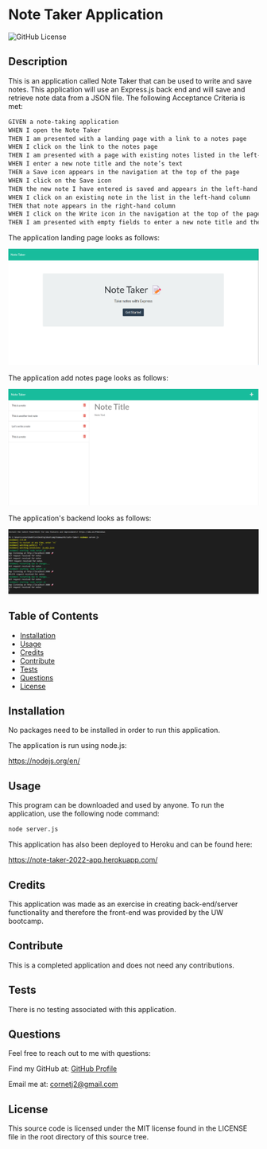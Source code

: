 # Note Taker Application

![GitHub License](https://img.shields.io/badge/License-MIT-green?style=plastic)

## Description

This is an application called Note Taker that can be used to write and save notes. This application will use an Express.js back end and will save and retrieve note data from a JSON file. The following Acceptance Criteria is met:

```md
GIVEN a note-taking application
WHEN I open the Note Taker
THEN I am presented with a landing page with a link to a notes page
WHEN I click on the link to the notes page
THEN I am presented with a page with existing notes listed in the left-hand column, plus empty fields to enter a new note title and the note’s text in the right-hand column
WHEN I enter a new note title and the note’s text
THEN a Save icon appears in the navigation at the top of the page
WHEN I click on the Save icon
THEN the new note I have entered is saved and appears in the left-hand column with the other existing notes
WHEN I click on an existing note in the list in the left-hand column
THEN that note appears in the right-hand column
WHEN I click on the Write icon in the navigation at the top of the page
THEN I am presented with empty fields to enter a new note title and the note’s text in the right-hand column
```

The application landing page looks as follows:

![application-landing](./README-images/landing-page.png)

The application add notes page looks as follows:

![application-note](./README-images/notes-page.png)

The application's backend looks as follows:

![application-server](./README-images/server.png)

## Table of Contents

- [Installation](#installation)
- [Usage](#usage)
- [Credits](#credits)
- [Contribute](#contribute)
- [Tests](#tests)
- [Questions](#questions)
- [License](#license)

## Installation

No packages need to be installed in order to run this application.

The application is run using node.js:

https://nodejs.org/en/ 

## Usage

This program can be downloaded and used by anyone. To run the application, use the following node command:

```md
node server.js
```

This application has also been deployed to Heroku and can be found here:

https://note-taker-2022-app.herokuapp.com/ 

## Credits

This application was made as an exercise in creating back-end/server functionality and therefore the front-end was provided by the UW bootcamp.

## Contribute

This is a completed application and does not need any contributions.

## Tests

There is no testing associated with this application. 

## Questions

Feel free to reach out to me with questions:

Find my GitHub at: [GitHub Profile](https://github.com/cornetj13)

Email me at: cornetj2@gmail.com

## License

This source code is licensed under the MIT license found in the LICENSE file in the root directory of this source tree.